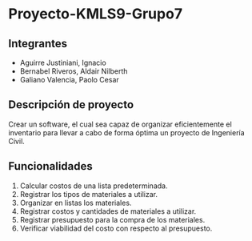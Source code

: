 # Proyecto-KMLS9-Grupo7

## Integrantes

* Aguirre Justiniani, Ignacio
* Bernabel Riveros, Aldair Nilberth
* Galiano Valencia, Paolo Cesar

## Descripción de proyecto

Crear un software, el cual sea capaz de organizar eficientemente el inventario para llevar a cabo de forma óptima un proyecto de Ingeniería Civil.

## Funcionalidades

1. Calcular costos de una lista predeterminada.
2. Registrar los tipos de materiales a utilizar.
3. Organizar en listas los materiales.
4. Registrar costos y cantidades de materiales a utilizar.
5. Registrar presupuesto para la compra de los materiales.
6. Verificar viabilidad del costo con respecto al presupuesto.
